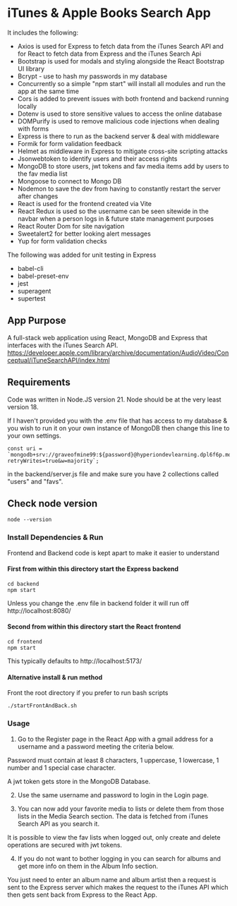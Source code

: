# iTunes & Apple Books Search App

It includes the following:

- Axios is used for Express to fetch data from the iTunes Search API and for React to fetch data from Express and the iTunes Search Api
- Bootstrap is used for modals and styling alongside the React Bootstrap UI library
- Bcrypt - use to hash my passwords in my database
- Concurrently so a simple "npm start" will install all modules and run the app at the same time
- Cors is added to prevent issues with both frontend and backend running locally
- Dotenv is used to store sensitive values to access the online database
- DOMPurify is used to remove malicious code injections when dealing with forms
- Express is there to run as the backend server & deal with middleware
- Formik for form validation feedback
- Helmet as middleware in Express to mitigate cross-site scripting attacks
- Jsonwebtoken to identify users and their access rights
- MongoDB to store users, jwt tokens and fav media items add by users to the fav media list
- Mongoose to connect to Mongo DB
- Nodemon to save the dev from having to constantly restart the server after changes
- React is used for the frontend created via Vite
- React Redux is used so the username can be seen sitewide in the navbar when a person logs in & future state management purposes
- React Router Dom for site navigation
- Sweetalert2 for better looking alert messages
- Yup for form validation checks

The following was added for unit testing in Express
- babel-cli
- babel-preset-env
- jest
- superagent
- supertest


## App Purpose

A full-stack web application using React, MongoDB and Express that interfaces with the iTunes Search API.
https://developer.apple.com/library/archive/documentation/AudioVideo/Conceptual/iTuneSearchAPI/index.html


## Requirements

Code was written in Node.JS version 21. Node should be at the very least version 18.

If I haven't provided you with the .env file that has access to my database & you wish to run it on your own instance of MongoDB then change this line to your own settings.
```
const uri = `mongodb+srv://graveofmine99:${password}@hyperiondevlearning.dpl6f6p.mongodb.net/?retryWrites=true&w=majority`;
``` 
in the backend/server.js file and make sure you have 2 collections called "users" and "favs".


## Check node version

```
node --version
```

### Install Dependencies & Run

Frontend and Backend code is kept apart to make it easier to understand

#### First from within this directory start the Express backend
```
cd backend
npm start
```
Unless you change the .env file in backend folder it will run off
http://localhost:8080/

#### Second from within this directory start the React frontend
```
cd frontend
npm start
```
This typically defaults to
http://localhost:5173/

#### Alternative install & run method
Front the root directory if you prefer to run bash scripts
```
./startFrontAndBack.sh
```


### Usage

1) Go to the Register page in the React App with a gmail address for a username and a password meeting the criteria below.

Password must contain at least 8 characters, 1 uppercase, 1 lowercase, 1 number and 1 special case character.

A jwt token gets store in the MongoDB Database.

2) Use the same username and password to login in the Login page.

3) You can now add your favorite media to lists or delete them from those lists in the Media Search section.
The data is fetched from iTunes Search API as you search it.

It is possible to view the fav lists when logged out, only create and delete operations are secured with jwt tokens.

4) If you do not want to bother logging in you can search for albums and get more info on them in the Album Info section.

You just need to enter an album name and album artist then a request is sent to the Express server which makes the request to the 
iTunes API which then gets sent back from Express to the React App.
